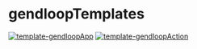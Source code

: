 # gendloopTemplates

[![template-gendloopApp](https://img.shields.io/static/v1?label=Templates&message=template-gendloopApp&color=blue)](https://github.com/gendloop/template-gendloopApp/tree/main) 
[![template-gendloopAction](https://img.shields.io/static/v1?label=Templates&message=template-gendloopAction&color=blue)](https://github.com/gendloop/template-gendloopAction/tree/main) 


